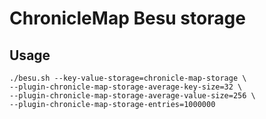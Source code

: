 # ChronicleMap Besu storage

## Usage

```shell script
./besu.sh --key-value-storage=chronicle-map-storage \
--plugin-chronicle-map-storage-average-key-size=32 \
--plugin-chronicle-map-storage-average-value-size=256 \
--plugin-chronicle-map-storage-entries=1000000
```
